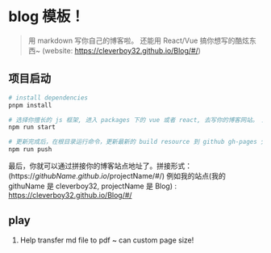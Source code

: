 # blog 模板！

> 用 markdown 写你自己的博客啦。 还能用 React/Vue 搞你想写的酷炫东西~ (website: https://cleverboy32.github.io/Blog/#/)

## 项目启动

``` bash
# install dependencies
pnpm install

# 选择你擅长的 js 框架, 进入 packages 下的 vue 或者 react, 去写你的博客网站。 启动项目
npm run start

# 更新完成后，在根目录运行命令，更新最新的 build resource 到 github gh-pages 分支
npm run push
```

最后，你就可以通过拼接你的博客站点地址了。拼接形式：(https://$githubName.github.io/$projectName/#/) 
例如我的站点(我的 githuName 是 cleverboy32, projectName 是 Blog) :
https://cleverboy32.github.io/Blog/#/


## play

1. Help transfer md file to pdf ~ can custom page size! 
